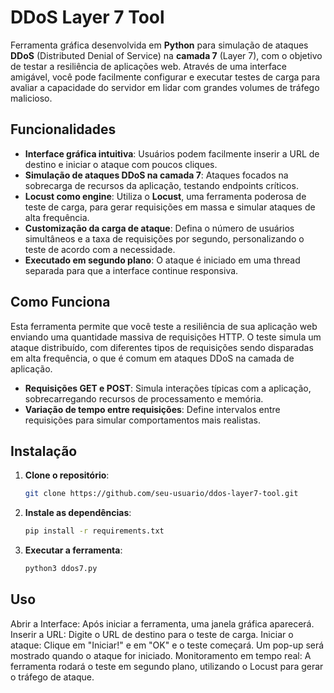 # DDoS Layer 7 Tool

Ferramenta gráfica desenvolvida em **Python** para simulação de ataques **DDoS** (Distributed Denial of Service) na **camada 7** (Layer 7), com o objetivo de testar a resiliência de aplicações web. Através de uma interface amigável, você pode facilmente configurar e executar testes de carga para avaliar a capacidade do servidor em lidar com grandes volumes de tráfego malicioso.

## Funcionalidades

- **Interface gráfica intuitiva**: Usuários podem facilmente inserir a URL de destino e iniciar o ataque com poucos cliques.
- **Simulação de ataques DDoS na camada 7**: Ataques focados na sobrecarga de recursos da aplicação, testando endpoints críticos.
- **Locust como engine**: Utiliza o **Locust**, uma ferramenta poderosa de teste de carga, para gerar requisições em massa e simular ataques de alta frequência.
- **Customização da carga de ataque**: Defina o número de usuários simultâneos e a taxa de requisições por segundo, personalizando o teste de acordo com a necessidade.
- **Executado em segundo plano**: O ataque é iniciado em uma thread separada para que a interface continue responsiva.

## Como Funciona

Esta ferramenta permite que você teste a resiliência de sua aplicação web enviando uma quantidade massiva de requisições HTTP. O teste simula um ataque distribuído, com diferentes tipos de requisições sendo disparadas em alta frequência, o que é comum em ataques DDoS na camada de aplicação.

- **Requisições GET e POST**: Simula interações típicas com a aplicação, sobrecarregando recursos de processamento e memória.
- **Variação de tempo entre requisições**: Define intervalos entre requisições para simular comportamentos mais realistas.
  
## Instalação

1. **Clone o repositório**:
   ```bash
   git clone https://github.com/seu-usuario/ddos-layer7-tool.git

2. **Instale as dependências**:
   ```bash
   pip install -r requirements.txt

3. **Executar a ferramenta**:
   ```bash
   python3 ddos7.py 

## Uso
  
Abrir a Interface: Após iniciar a ferramenta, uma janela gráfica aparecerá.
Inserir a URL: Digite o URL de destino para o teste de carga.
Iniciar o ataque: Clique em "Iniciar!" e em "OK" e o teste começará. Um pop-up será mostrado quando o ataque for iniciado.
Monitoramento em tempo real: A ferramenta rodará o teste em segundo plano, utilizando o Locust para gerar o tráfego de ataque.
